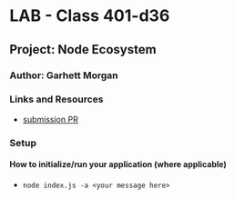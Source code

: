 # LAB - Class 401-d36

## Project: Node Ecosystem

### Author: Garhett Morgan

### Links and Resources

- [submission PR](https://github.com/garhett-401/notes/pull/1)



### Setup


#### How to initialize/run your application (where applicable)

- `node index.js -a <your message here>`




